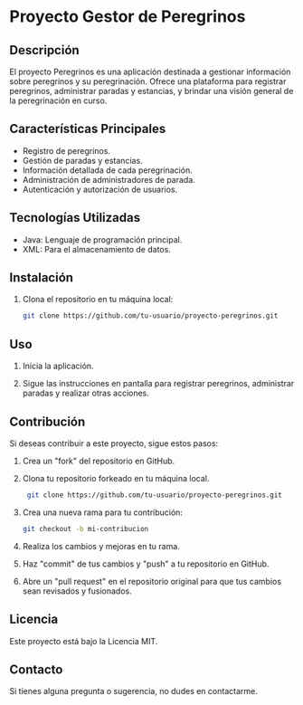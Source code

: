 # Proyecto Gestor de Peregrinos


## Descripción

El proyecto Peregrinos es una aplicación destinada a gestionar información sobre peregrinos y su peregrinación. Ofrece una plataforma para registrar peregrinos, administrar paradas y estancias, y brindar una visión general de la peregrinación en curso.

## Características Principales

- Registro de peregrinos.
- Gestión de paradas y estancias.
- Información detallada de cada peregrinación.
- Administración de administradores de parada.
- Autenticación y autorización de usuarios.
  

## Tecnologías Utilizadas

- Java: Lenguaje de programación principal.
- XML: Para el almacenamiento de datos.



## Instalación

1. Clona el repositorio en tu máquina local:

   ```bash
   git clone https://github.com/tu-usuario/proyecto-peregrinos.git


## Uso
1. Inicia la aplicación.

2. Sigue las instrucciones en pantalla para registrar peregrinos, administrar paradas y realizar otras acciones.

## Contribución
Si deseas contribuir a este proyecto, sigue estos pasos:

1. Crea un "fork" del repositorio en GitHub.

2. Clona tu repositorio forkeado en tu máquina local.

   ```bash
    git clone https://github.com/tu-usuario/proyecto-peregrinos.git

4. Crea una nueva rama para tu contribución:

    ```bash
    git checkout -b mi-contribucion

5. Realiza los cambios y mejoras en tu rama.
6. Haz "commit" de tus cambios y "push" a tu repositorio en GitHub.

7. Abre un "pull request" en el repositorio original para que tus cambios sean revisados y fusionados.

## Licencia
Este proyecto está bajo la Licencia MIT.

## Contacto
Si tienes alguna pregunta o sugerencia, no dudes en contactarme.

